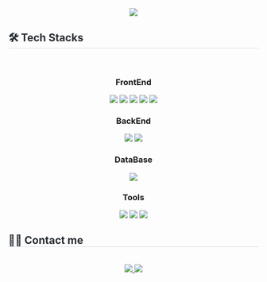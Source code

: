 <!-- TITLE -->
<div align= "center">
    <img src="https://capsule-render.vercel.app/api?type=waving&color=#b897ff&height=180&text=Taehyun%20Kim's%20GitHub&animation=&fontColor=ffffff&fontSize=60" />
</div>

<!-- CONTENT -->
<div style="text-align: left;">
    <h2 style="border-bottom: 1px solid #d8dee4; color: #282d33;"> 🛠️ Tech Stacks </h2><br>
        <div  align= "center">
            <h3>FrontEnd</h3>
            <img src="https://img.shields.io/badge/HTML5-E34F26?style=for-the-badge&logo=HTML5&logoColor=white">
            <img src="https://img.shields.io/badge/CSS3-1572B6?style=for-the-badge&logo=CSS3&logoColor=white">
            <img src="https://img.shields.io/badge/Javascript-F7DF1E?style=for-the-badge&logo=Javascript&logoColor=white">
            <img src="https://img.shields.io/badge/jQuery-0769AD?style=for-the-badge&logo=jQuery&logoColor=white">
            <img src="https://img.shields.io/badge/React-61DAFB?style=for-the-badge&logo=React&logoColor=white"><br/>
            <h3>BackEnd</h3>
            <img src="https://img.shields.io/badge/Java-007396?style=for-the-badge&logo=Java&logoColor=white">
            <img src="https://img.shields.io/badge/Spring-6DB33F?style=for-the-badge&logo=Spring&logoColor=white">
            <h3>DataBase</h3>
            <img src="https://img.shields.io/badge/Oracle-F80000?style=for-the-badge&logo=Oracle&logoColor=white">
            <h3>Tools</h3>
            <img src="https://img.shields.io/badge/Github-181717?style=for-the-badge&logo=Github&logoColor=white">
            <img src="https://img.shields.io/badge/Figma-F24E1E?style=for-the-badge&logo=Figma&logoColor=white">
            <img src="https://img.shields.io/badge/Notion-000000?style=for-the-badge&logo=Notion&logoColor=white"><br/>
        </div>
</div>

<div style="text-align: left;">
    <h2 style="border-bottom: 1px solid #d8dee4; color: #282d33;"> 🧑‍💻 Contact me </h2> <br> 
    <div align= "center"> <a href=mailto:corbyyyy1@gmail.com> <img src="https://img.shields.io/badge/Gmail-EA4335?style=for-the-badge&logo=Gmail&logoColor=white&link=mailto:corbyyyy1@gmail.com"> </a>
         <a href=> <img src="https://img.shields.io/badge/Notion-000000?style=for-the-badge&logo=Notion&logoColor=white&link="> </a>
          </div>  <br> 
    <div align= "center">  </div> 
</div>
    
